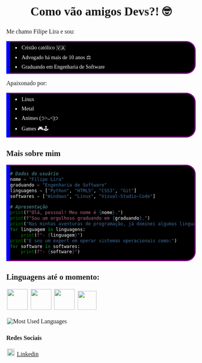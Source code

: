 <style>
    body {
        font-family: Tahoma;
    }

    h1 {
        text-align: center;
        padding: 5px;
        font-size: 24pt;
    }

    p {
        font-size: 12pt
    }

    ul li {
        margin: 5px;
        padding: 2px;
    }

    ul {
        border: 3px solid purple;
        border-left: 10px solid blue;
        border-radius: 0px 25px 25px 0px;
        background-color: black;
        color: white;
    }

    .tabela-python {
        border: 3px solid purple;
        border-left: 10px solid blue;
        border-radius: 0px 25px 25px 0px;
        background-color: black;
        color: white;
    }

    img {
        margin: 2px;
    }
</style>
<body>

<h1>Como vão amigos Devs?! 🤓</h1>

<div>
    <p>Me chamo Filipe Lira e sou:</p> 
    <ul type="square">
        <li>Cristão católico 🇻🇦 </li>
        <li>Advogado há mais de 10 anos ⚖️ </li>
        <li>Graduando em Engenharia de Software 👨🏻‍💻 </li>
    </ul> 
    <p>Apaixonado por:</p>
    <ul type="square">
        <li>Linux 🐧</li>
        <li>Metal 🤟🏻💀 </li>
        <li>Animes (੭˃ᴗ˂)੭ </li>
        <li>Games 🎮🕹️👾 </li>
    </ul>
</div>


<h2>Mais sobre mim</h2>

<div class="tabela-python">

```python
# Dados do usuário
nome = "Filipe Lira"
graduando = "Engenharia de Software"
linguagens = ["Python", "HTML5", "CSS3", "Git"]
softwares = ["Windows", "Linux", "Visual-Studio-Code"]

# Apresentação
print(f"Olá, pessoal! Meu nome é {nome}.")
print(f"Sou um orgulhoso graduando em {graduando}.")
print("Nas minhas aventuras de programação, já dominei algumas linguagens como:")
for linguagem in linguagens:
    print(f"- {linguagem}")
print("E sou um expert em operar sistemas operacionais como:")
for software in softwares:
    print(f"- {software}")
```
</div>

<h2>Linguagens até o momento:</h2>

<img src="https://external-content.duckduckgo.com/iu/?u=http%3A%2F%2Fassets.stickpng.com%2Fthumbs%2F5847f5bdcef1014c0b5e489c.png&f=1&nofb=1&ipt=b05794541b8c10f1c08362de61699fc79bcdd63eb9a1395f4d0dc44edb59a0a6&ipo=images" width="55">
<img src="https://external-content.duckduckgo.com/iu/?u=https%3A%2F%2Fwww.so-peps.com%2Fwp-content%2Fuploads%2F2016%2F03%2Fcss-logo.png&f=1&nofb=1&ipt=b5e1b28948ee5cb0ab37eb92e96a90656ed713093f62f3521fec91473e853f05&ipo=images" width="55">
<img src="https://external-content.duckduckgo.com/iu/?u=https%3A%2F%2Fgss-technology.com%2Fwp-content%2Fuploads%2F2021%2F07%2Froun6.png&f=1&nofb=1&ipt=829ef7d8ffc7a877ba5c4405794a2fc5ee52f47125ba15a05257eebf5e4e235c&ipo=images" width="55">
<img src="https://external-content.duckduckgo.com/iu/?u=https%3A%2F%2Fuysalmustafa.com%2Fwp-content%2Fuploads%2F2016%2F11%2Fgit-logo-1.png&f=1&nofb=1&ipt=417946f60fc893792ea76562bf4dff76cfeecc6482bd6f727c724d07d52f1c4d&ipo=images" width="50">

<br>

<div>

![Most Used Languages](https://github-readme-stats-git-masterrstaa-rickstaa.vercel.app/api/top-langs/?username=filipelira-dev&layout=compact&bg_color=000&border_color=30A3DC&title_color=E94D5F&text_color=FFF)

</div>

<h3>Redes Sociais</h3>

<img src="https://external-content.duckduckgo.com/iu/?u=https%3A%2F%2Fwww.pikpng.com%2Fpngl%2Fm%2F57-572097_linkedin-transparent-icon-linked-in-logo-with-white.png&f=1&nofb=1&ipt=5f6b7f3c861b53fabc7110f140097392cc071a5aad901068fde5ad0be7c2a4fc&ipo=images" width="20"> <a href="https://www.linkedin.com/in/filipe-lira/" target="_blank">Linkedin</a>

</body>